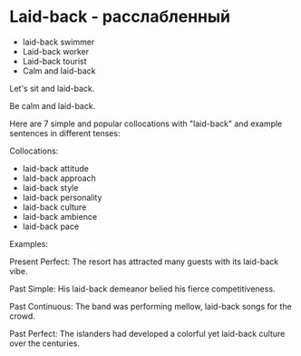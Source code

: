 # Laid-back - расслабленный

- laid-back swimmer
- Laid-back worker
- Laid-back tourist
- Calm and laid-back

Let's sit and laid-back.

Be calm and laid-back.

Here are 7 simple and popular collocations with "laid-back" and example sentences in different tenses:

Collocations:

- laid-back attitude
- laid-back approach
- laid-back style
- laid-back personality
- laid-back culture
- laid-back ambience
- laid-back pace

Examples:

Present Perfect:
The resort has attracted many guests with its laid-back vibe.

Past Simple:
His laid-back demeanor belied his fierce competitiveness.

Past Continuous:
The band was performing mellow, laid-back songs for the crowd.

Past Perfect:
The islanders had developed a colorful yet laid-back culture over the centuries.
